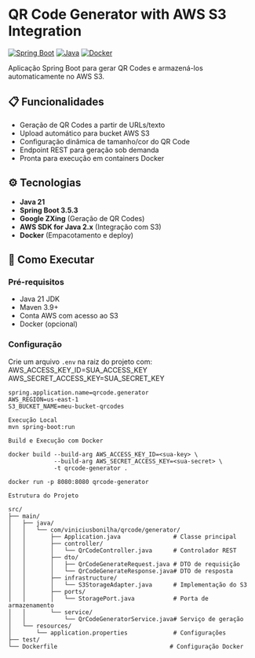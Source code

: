 # QR Code Generator with AWS S3 Integration

[![Spring Boot](https://img.shields.io/badge/Spring_Boot-3.5.3-green.svg)]()
[![Java](https://img.shields.io/badge/Java-21-blue.svg)]()
[![Docker](https://img.shields.io/badge/Docker-✓-blue.svg)]()

Aplicação Spring Boot para gerar QR Codes e armazená-los automaticamente no AWS S3.

## 📋 Funcionalidades
- Geração de QR Codes a partir de URLs/texto
- Upload automático para bucket AWS S3
- Configuração dinâmica de tamanho/cor do QR Code
- Endpoint REST para geração sob demanda
- Pronta para execução em containers Docker

## ⚙️ Tecnologias
- **Java 21**
- **Spring Boot 3.5.3**
- **Google ZXing** (Geração de QR Codes)
- **AWS SDK for Java 2.x** (Integração com S3)
- **Docker** (Empacotamento e deploy)

## 🚀 Como Executar

### Pré-requisitos
- Java 21 JDK
- Maven 3.9+
- Conta AWS com acesso ao S3
- Docker (opcional)

### Configuração
Crie um arquivo `.env` na raiz do projeto com:
AWS_ACCESS_KEY_ID=SUA_ACCESS_KEY
AWS_SECRET_ACCESS_KEY=SUA_SECRET_KEY

```no application.properties
spring.application.name=qrcode.generator
AWS_REGION=us-east-1
S3_BUCKET_NAME=meu-bucket-qrcodes

Execução Local
mvn spring-boot:run

Build e Execução com Docker

docker build --build-arg AWS_ACCESS_KEY_ID=<sua-key> \
             --build-arg AWS_SECRET_ACCESS_KEY=<sua-secret> \
             -t qrcode-generator .

docker run -p 8080:8080 qrcode-generator

Estrutura do Projeto

src/
├── main/
│   ├── java/
│   │   └── com/viniciusbonilha/qrcode/generator/
│   │       ├── Application.java               # Classe principal
│   │       ├── controller/
│   │       │   └── QrCodeController.java      # Controlador REST
│   │       ├── dto/
│   │       │   ├── QrCodeGenerateRequest.java # DTO de requisição
│   │       │   └── QrCodeGenerateResponse.java# DTO de resposta
│   │       ├── infrastructure/
│   │       │   └── S3StorageAdapter.java      # Implementação do S3
│   │       ├── ports/
│   │       │   └── StoragePort.java           # Porta de armazenamento
│   │       └── service/
│   │           └── QrCodeGeneratorService.java# Serviço de geração
│   └── resources/
│       └── application.properties             # Configurações
├── test/
└── Dockerfile                                # Configuração Docker
